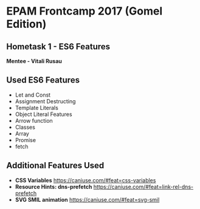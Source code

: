 # EPAM Frontcamp 2017 (Gomel Edition)

## Hometask 1 - ES6 Features
**Mentee - Vitali Rusau**

## Used ES6 Features
* Let and Const
* Assignment Destructing
* Template Literals
* Object Literal Features
* Arrow function
* Classes
* Array 
* Promise
* fetch

## Additional Features Used
*  **CSS Variables** https://caniuse.com/#feat=css-variables
*  **Resource Hints: dns-prefetch** https://caniuse.com/#feat=link-rel-dns-prefetch
*  **SVG SMIL animation** https://caniuse.com/#feat=svg-smil